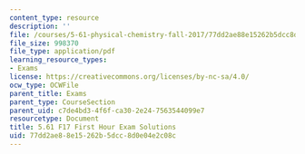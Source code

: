 ```yaml
---
content_type: resource
description: ''
file: /courses/5-61-physical-chemistry-fall-2017/77dd2ae88e15262b5dcc8d0e04e2c08c_MIT5_61F17_exam1_sol.pdf
file_size: 998370
file_type: application/pdf
learning_resource_types:
- Exams
license: https://creativecommons.org/licenses/by-nc-sa/4.0/
ocw_type: OCWFile
parent_title: Exams
parent_type: CourseSection
parent_uid: c7de4bd3-4f6f-ca30-2e24-7563544099e7
resourcetype: Document
title: 5.61 F17 First Hour Exam Solutions
uid: 77dd2ae8-8e15-262b-5dcc-8d0e04e2c08c
---
```

